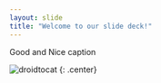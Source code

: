```yaml
---
layout: slide
title: "Welcome to our slide deck!"
---
```


Good and Nice caption

![droidtocat](https://octodex.github.com/images/droidtocat.png)
{: .center}
